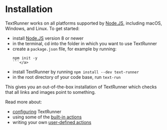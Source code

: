 # Installation

TextRunner works on all platforms supported by [Node.JS](https://nodejs.org),
including macOS, Windows, and Linux.
To get started:
- install [Node.JS](https://nodejs.org) version <a class="tr_minimumNodeVersion">8</a> or newer
- in the terminal,
  <a class="tr_cdIntoInstallExample">cd into the folder in which you want to use TextRunner</a>
- create a `package.json` file, for example by running: <a class="tr_runConsoleCommand">
  ```
  npm init -y
  ```</a>
- install TextRunner by running
  <a class="tr_verifyNpmInstall"><a class="tr_runConsoleCommand">`npm install --dev text-runner`</a></a>
- in the root directory of your code base,
  run <a class="tr_verifyNpmGlobalCommand">`text-run`</a>

This gives you an out-of-the-box installation of TextRunner
which checks that all links and images point to something.

Read more about:
- [configuring](configuration.md) TextRunner
- using some of the [built-in actions](built-in-actions.md)
- writing your own [user-defined actions](user-defined-actions.md)
